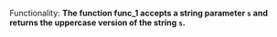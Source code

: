 Functionality: **The function func_1 accepts a string parameter `s` and returns the uppercase version of the string `s`.**